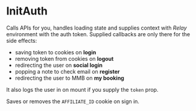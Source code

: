 # InitAuth

Calls APIs for you, handles loading state and supplies context with _Relay_ environment with the auth token. Supplied callbacks are only there for the side effects:
* saving token to cookies on **login**
* removing token from cookies on **logout**
* redirecting the user on **social login**
* popping a note to check email on **register**
* redirecting the user to MMB on **my booking**

It also logs the user in on mount if you supply the `token` prop.

Saves or removes the `AFFILIATE_ID` cookie on sign in.
